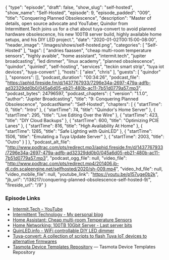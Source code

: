 {
  "type": "episode",
  "draft": false,
  "show_slug": "self-hosted",
  "show_name": "Self-Hosted",
  "episode": 9,
  "episode_padded": "009",
  "title": "Conquering Planned Obsolescence",
  "description": "Master of details, open source advocate and YouTuber, Quindor from Intermittent.Tech joins us for a chat about tuya-convert to avoid planned hardware obsolescence, his new 100TB server build, highly available home setups, and his DIY LED project.",
  "date": "2020-01-02T00:15:00-08:00",
  "header_image": "/images/shows/self-hosted.png",
  "categories": [
    "Self-Hosted"
  ],
  "tags": [
    "andries faassen",
    "cheap multi-room temperature sensors",
    "highly avaible",
    "home assistant",
    "intermit.tech",
    "jupiter broadcasting",
    "led dimmer",
    "linux academy",
    "planned obsolescence",
    "quindor",
    "quinled",
    "self-hosting",
    "services",
    "teckin smart strip",
    "tuya iot devices",
    "tuya-convert"
  ],
  "hosts": [
    "alex",
    "chris"
  ],
  "guests": [
    "quindor"
  ],
  "sponsors": [],
  "podcast_duration": "00:34:26",
  "podcast_file": "https://aphid.fireside.fm/d/1437767933/7296e34a-2697-479a-adfb-ad32329dd0b0/045a6d05-eb21-480b-ac11-7b51d0779a57.mp3",
  "podcast_bytes": 24796597,
  "podcast_chapters": {
    "version": "1.1.0",
    "author": "Jupiter Broadcasting",
    "title": "9: Conquering Planned Obsolescence",
    "podcastName": "Self-Hosted",
    "chapters": [
      {
        "startTime": 0,
        "title": "Intro"
      },
      {
        "startTime": 74,
        "title": "Quindor's Home Server"
      },
      {
        "startTime": 295,
        "title": "Live Editing Over the Wire"
      },
      {
        "startTime": 423,
        "title": "DIY Cloud Backups"
      },
      {
        "startTime": 600,
        "title": "Optimizing PCIE Lanes"
      },
      {
        "startTime": 816,
        "title": "High Availability At Home"
      },
      {
        "startTime": 1285,
        "title": "Safe Lighting with QuinLED"
      },
      {
        "startTime": 1506,
        "title": "Emulating a Tuya Update Server"
      },
      {
        "startTime": 2003,
        "title": "Outro"
      }
    ]
  },
  "podcast_alt_file": "http://www.podtrac.com/pts/redirect.mp3/aphid.fireside.fm/d/1437767933/7296e34a-2697-479a-adfb-ad32329dd0b0/045a6d05-eb21-480b-ac11-7b51d0779a57.mp3",
  "podcast_ogg_file": null,
  "video_file": "http://www.podtrac.com/pts/redirect.mp4/201406.jb-dl.cdn.scaleengine.net/selfhosted/2020/sh-009.mp4",
  "video_hd_file": null,
  "video_mobile_file": null,
  "youtube_link": "https://youtu.be/p157uge0b2k",
  "jb_url": "/138217/conquering-planned-obsolescence-self-hosted-9/",
  "fireside_url": "/9"
}


### Episode Links

  * [Intermit.Tech - YouTube](https://www.youtube.com/channel/UCv7UOhZ2XuPwm9SN5oJsCjA/videos "Intermit.Tech - YouTube")
  * [Intermittent Technology - My personal blog](https://blog.quindorian.org/ "Intermittent Technology - My personal blog")
  * [Home Assistant: Cheap multi-room Temperature Sensors](https://www.youtube.com/watch?v=RtJpx8BZvMw& "Home Assistant: Cheap multi-room Temperature Sensors")
  * [Home Networking: 100TB 10Gbit Server - Last server bits](https://www.youtube.com/watch?v=jOS65O4DYjQ&feature=youtu.be "Home Networking: 100TB 10Gbit Server - Last server bits")
  * [QuinLED.info - WiFi controllable DIY LED dimmer](https://quinled.info/ "QuinLED.info - WiFi controllable DIY LED dimmer")
  * [Tuya-convert: A collection of scripts to flash Tuya IoT devices to alternative firmwares](https://github.com/ct-Open-Source/tuya-convert "Tuya-convert: A collection of scripts to flash Tuya IoT devices to alternative firmwares")
  * [Tasmota Device Templates Repository](https://templates.blakadder.com/index.html "Tasmota Device Templates Repository") — Tasmota Device Templates Repository


